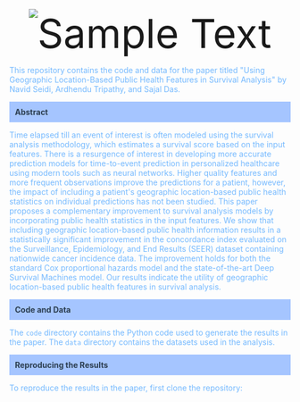 <p align="center">
  <img src="https://dummyimage.com/300x100/74b9ff/FFFFFF.png&text=Using%20Geographic%20Location-Based%20Public%20Health%20Features%20in%20Survival%20Analysis" alt="Sample Text" style="font-size: 72px;">
</p>


<p style="color:#74b9ff;">This repository contains the code and data for the paper titled "Using Geographic Location-Based Public Health Features in Survival Analysis" by Navid Seidi, Ardhendu Tripathy, and Sajal Das.</p>

<p style="background-color:#a5c5ff; padding: 10px; color:#2c3e50;"><strong>Abstract</strong></p>
<p style="color:#74b9ff;">Time elapsed till an event of interest is often modeled using the survival analysis methodology, which estimates a survival score based on the input features. There is a resurgence of interest in developing more accurate prediction models for time-to-event prediction in personalized healthcare using modern tools such as neural networks. Higher quality features and more frequent observations improve the predictions for a patient, however, the impact of including a patient's geographic location-based public health statistics on individual predictions has not been studied.
This paper proposes a complementary improvement to survival analysis models by incorporating public health statistics in the input features. We show that including geographic location-based public health information results in a statistically significant improvement in the concordance index evaluated on the Surveillance, Epidemiology, and End Results (SEER) dataset containing nationwide cancer incidence data. 
The improvement holds for both the standard Cox proportional hazards model and the state-of-the-art Deep Survival Machines model. 
Our results indicate the utility of geographic location-based public health features in survival analysis.</p>

<p style="background-color:#a5c5ff; padding: 10px; color:#2c3e50;"><strong>Code and Data</strong></p>
<p style="color:#74b9ff;">The <code>code</code> directory contains the Python code used to generate the results in the paper. The <code>data</code> directory contains the datasets used in the analysis.</p>

<p style="background-color:#a5c5ff; padding: 10px; color:#2c3e50;"><strong>Reproducing the Results</strong></p>
<p style="color:#74b9ff;">To reproduce the results in the paper, first clone the repository:</p>
